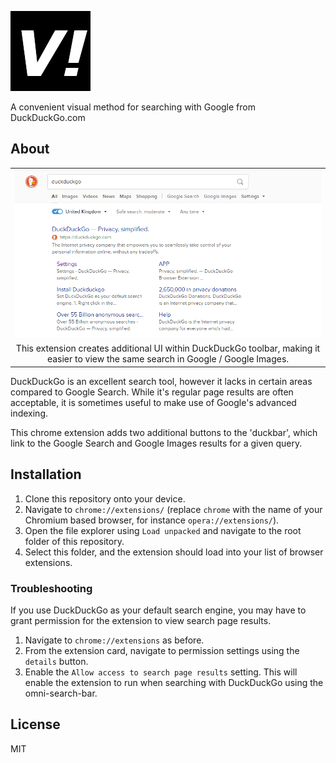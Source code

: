 ![visual bangs](data/img/icon128.png "visual bangs")

 A convenient visual method for searching with Google from DuckDuckGo.com

## About
| |
|:---:|
| ![example UI](github/images/duckduckgo_example.PNG "example UI") |
| This extension creates additional UI within DuckDuckGo toolbar, making it easier to view the same search in Google / Google Images. |

DuckDuckGo is an excellent search tool, however it lacks in certain areas compared to Google Search. While it's regular page results are often acceptable, it is sometimes useful to make use of Google's advanced indexing. 

This chrome extension adds two additional buttons to the 'duckbar', which  link to the Google Search and Google Images results for a given query. 

## Installation
1. Clone this repository onto your device.
2. Navigate to `chrome://extensions/` (replace `chrome` with the name of your Chromium based browser, for instance `opera://extensions/`).
3. Open the file explorer using `Load unpacked` and navigate to the root folder of this repository. 
4. Select this folder, and the extension should load into your list of browser extensions.

### Troubleshooting
If you use DuckDuckGo as your default search engine, you may have to grant permission for the extension to view search page results.

1. Navigate to `chrome://extensions` as before.
2. From the extension card, navigate to permission settings using the `details` button.
3. Enable the `Allow access to search page results` setting. This will enable the extension to run when searching with DuckDuckGo using the omni-search-bar.

## License
MIT